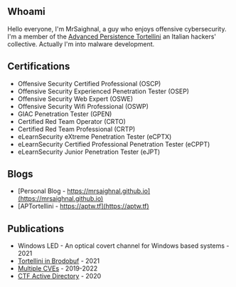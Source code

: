 ## Whoami

Hello everyone, I'm MrSaighnal, a guy who enjoys offensive cybersecurity. I'm a member of the [Advanced Persistence Tortellini](https://aptw.tf/about/) an Italian hackers' collective. Actually I'm into malware development.

## Certifications
- Offensive Security Certified Professional (OSCP)
- Offensive Security Experienced Penetration Tester (OSEP)
- Offensive Security Web Expert (OSWE) 
- Offensive Security Wifi Professional (OSWP)
- GIAC Penetration Tester (GPEN)
- Certified Red Team Operator (CRTO)
- Certified Red Team Professional (CRTP)
- eLearnSecurity eXtreme Penetration Tester (eCPTX)
- eLearnSecurity Certified Professional Penetration Tester (eCPPT)
- eLearnSecurity Junior Penetration Tester (eJPT)

## Blogs
- [Personal Blog - https://mrsaighnal.github.io](https://mrsaighnal.github.io)
- [APTortellini - https://aptw.tf](https://aptw.tf)

## Publications
- Windows LED - An optical covert channel for Windows based systems - 2021
- [Tortellini in Brodobuf](https://aptw.tf/2021/10/27/exploiting-protobuf-webapps.html) - 2021
- [Multiple CVEs](https://cve.mitre.org/) - 2019-2022
- [CTF Active Directory](https://pentestmag.com/product/pentest-active-directory-pentesting/) - 2020
